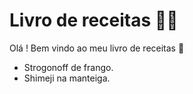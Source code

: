 # Livro de receitas :man_cook:

Olá ! Bem vindo ao meu livro de receitas :wave:

- Strogonoff de frango.
- Shimeji na manteiga.


